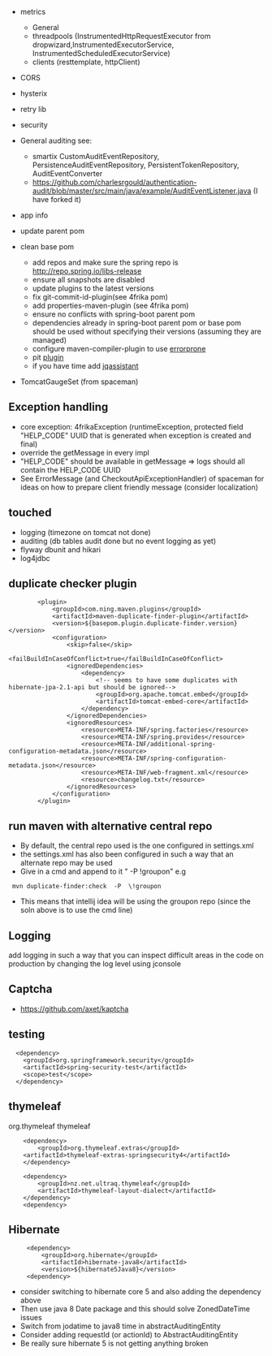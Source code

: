 * metrics
   * General
   * threadpools (InstrumentedHttpRequestExecutor from dropwizard,InstrumentedExecutorService, InstrumentedScheduledExecutorService)
   * clients (resttemplate, httpClient)
* CORS
* hysterix
* retry lib
* security
* General auditing see:
     * smartix CustomAuditEventRepository, PersistenceAuditEventRepository, PersistentTokenRepository, AuditEventConverter
     * https://github.com/charlesrgould/authentication-audit/blob/master/src/main/java/example/AuditEventListener.java (I have forked it)
* app info
* update parent pom

* clean base pom
    * add repos and make sure the spring repo is http://repo.spring.io/libs-release
    * ensure all snapshots are disabled
    * update plugins to the latest versions
    * fix git-commit-id-plugin(see 4frika pom)
    * add properties-maven-plugin (see 4frika pom)
    * ensure no conflicts with spring-boot parent pom
    * dependencies already in spring-boot parent pom or base pom should be used without specifying their versions (assuming they are managed)
    * configure maven-compiler-plugin to use [errorprone](https://github.com/google/error-prone)
    * pit [plugin](http://pitest.org/quickstart/maven/)
    * if you have time add [jqassistant](http://buschmais.github.io/jqassistant/doc/1.1.0/)

* TomcatGaugeSet (from spaceman)

Exception handling
-------------------
* core exception: 4frikaException (runtimeException, protected field "HELP_CODE" UUID that is generated when exception is created and final)
* override the getMessage in every impl
* "HELP_CODE" should be available in getMessage => logs should all contain the HELP_CODE UUID
* See ErrorMessage (and CheckoutApiExceptionHandler) of spaceman for ideas on how to prepare client friendly message (consider localization)

touched
--------

* logging (timezone on tomcat not done)
* auditing (db tables audit done but no event logging as yet)
* flyway dbunit and hikari
* log4jdbc


duplicate checker plugin
------------------------

            <plugin>
                <groupId>com.ning.maven.plugins</groupId>
                <artifactId>maven-duplicate-finder-plugin</artifactId>
                <version>${basepom.plugin.duplicate-finder.version}</version>
                <configuration>
                    <skip>false</skip>
                    <failBuildInCaseOfConflict>true</failBuildInCaseOfConflict>
                    <ignoredDependencies>
                        <dependency>
                            <!-- seems to have some duplicates with hibernate-jpa-2.1-api but should be ignored-->
                            <groupId>org.apache.tomcat.embed</groupId>
                            <artifactId>tomcat-embed-core</artifactId>
                        </dependency>
                    </ignoredDependencies>
                    <ignoredResources>
                        <resource>META-INF/spring.factories</resource>
                        <resource>META-INF/spring.provides</resource>
                        <resource>META-INF/additional-spring-configuration-metadata.json</resource>
                        <resource>META-INF/spring-configuration-metadata.json</resource>
                        <resource>META-INF/web-fragment.xml</resource>
                        <resource>changelog.txt</resource>
                    </ignoredResources>
                </configuration>
            </plugin>


run maven with alternative central repo
-----------------------------------------

* By default, the central repo used is the one configured in settings.xml
* the settings.xml has also been configured in such a way that an alternate repo may be used
* Give in a cmd and append to it " -P  \!groupon" e.g

```
 mvn duplicate-finder:check  -P  \!groupon
```

* This means that intellij idea will be using the groupon repo (since the soln above is to use the cmd line)


Logging
-------
add logging in such a way that you can inspect difficult areas in the code on production by changing the log level using jconsole

Captcha
-------
* https://github.com/axet/kaptcha


testing
-------

      <dependency>
        <groupId>org.springframework.security</groupId>
        <artifactId>spring-security-test</artifactId>
        <scope>test</scope>
      </dependency>


thymeleaf
---------

<dependency>
            <groupId>org.thymeleaf</groupId>
            <artifactId>thymeleaf</artifactId>
        </dependency>

        <dependency>
            <groupId>org.thymeleaf.extras</groupId>
        <artifactId>thymeleaf-extras-springsecurity4</artifactId>
        </dependency>

        <dependency>
            <groupId>nz.net.ultraq.thymeleaf</groupId>
            <artifactId>thymeleaf-layout-dialect</artifactId>
        </dependency>
        <dependency>


 Hibernate
 ---------

         <dependency>
             <groupId>org.hibernate</groupId>
             <artifactId>hibernate-java8</artifactId>
             <version>${hibernate5Java8}</version>
         <dependency>

 * consider switching to hibernate core 5 and also adding the dependency above
 * Then use java 8 Date package and this should solve ZonedDateTime issues
 * Switch from jodatime to java8 time in abstractAuditingEntity
 * Consider adding requestId (or actionId) to AbstractAuditingEntity
 * Be really sure hibernate 5 is not getting anything broken
